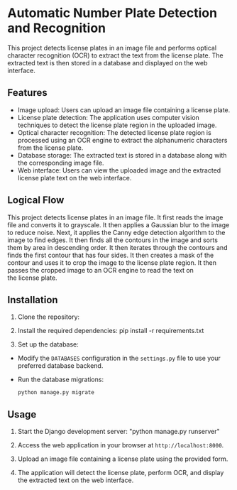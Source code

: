 # Automatic Number Plate Detection and Recognition

This project detects license plates in an image file and 
performs optical character recognition (OCR) to extract the text from the license plate. 
The extracted text is then stored in a database and displayed on the web interface.

## Features

- Image upload: Users can upload an image file containing a license plate.
- License plate detection: The application uses computer vision techniques to detect the license plate region in the uploaded image.
- Optical character recognition: The detected license plate region is processed using an OCR engine to extract the alphanumeric characters from the license plate.
- Database storage: The extracted text is stored in a database along with the corresponding image file.
- Web interface: Users can view the uploaded image and the extracted license plate text on the web interface.

## Logical Flow

This project detects license plates in an image file. It first reads the image file and converts it to grayscale. It then applies a Gaussian blur to the image to reduce noise. Next, it applies the Canny edge detection algorithm to the image to find edges. It then finds all the contours in the image and sorts them by area in descending order. It then iterates through the contours and finds the first contour that has four sides. It then creates a mask of the contour and uses it to crop the image to the license plate region. It then passes the cropped image to an OCR engine to read the text on the license plate.

## Installation

1. Clone the repository:

2. Install the required dependencies:
        pip install -r requirements.txt

3. Set up the database:

- Modify the `DATABASES` configuration in the `settings.py` file to use your preferred database backend.
- Run the database migrations:

  ```
  python manage.py migrate
  ```

## Usage

1. Start the Django development server: 
        "python manage.py runserver"

2. Access the web application in your browser at `http://localhost:8000`.

3. Upload an image file containing a license plate using the provided form.

4. The application will detect the license plate, perform OCR, and display the extracted text on the web interface.
